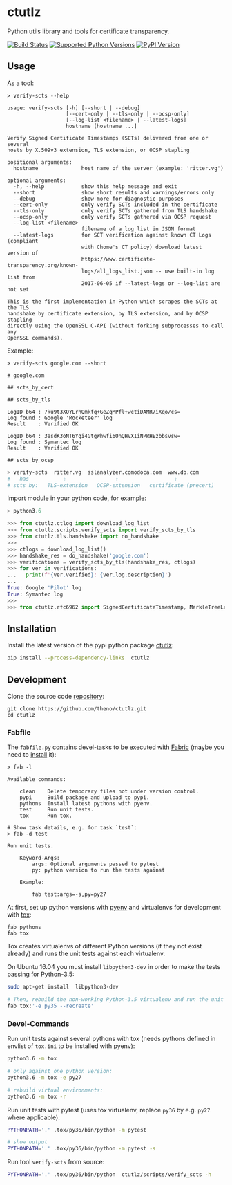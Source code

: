 # ctutlz

Python utils library and tools for certificate transparency.

[![Build Status](https://travis-ci.org/theno/ctutlz.svg?branch=master)](https://travis-ci.org/theno/ctutlz)
[![Supported Python Versions](https://img.shields.io/pypi/pyversions/ctutlz.svg)](https://pypi.python.org/pypi/ctutlz)
[![PyPI Version](https://img.shields.io/pypi/v/ctutlz.svg)](https://pypi.python.org/pypi/ctutlz)

## Usage

As a tool:

```
> verify-scts --help

usage: verify-scts [-h] [--short | --debug]
                   [--cert-only | --tls-only | --ocsp-only]
                   [--log-list <filename> | --latest-logs]
                   hostname [hostname ...]

Verify Signed Certificate Timestamps (SCTs) delivered from one or several
hosts by X.509v3 extension, TLS extension, or OCSP stapling

positional arguments:
  hostname              host name of the server (example: 'ritter.vg')

optional arguments:
  -h, --help            show this help message and exit
  --short               show short results and warnings/errors only
  --debug               show more for diagnostic purposes
  --cert-only           only verify SCTs included in the certificate
  --tls-only            only verify SCTs gathered from TLS handshake
  --ocsp-only           only verify SCTs gathered via OCSP request
  --log-list <filename>
                        filename of a log list in JSON format
  --latest-logs         for SCT verification against known CT Logs (compliant
                        with Chome's CT policy) download latest version of
                        https://www.certificate-transparency.org/known-
                        logs/all_logs_list.json -- use built-in log list from
                        2017-06-05 if --latest-logs or --log-list are not set

This is the first implementation in Python which scrapes the SCTs at the TLS
handshake by certificate extension, by TLS extension, and by OCSP stapling
directly using the OpenSSL C-API (without forking subprocesses to call any
OpenSSL commands).
```

Example:

```
> verify-scts google.com --short

# google.com

## scts_by_cert

## scts_by_tls

LogID b64 : 7ku9t3XOYLrhQmkfq+GeZqMPfl+wctiDAMR7iXqo/cs=
Log found : Google 'Rocketeer' log
Result    : Verified OK

LogID b64 : 3esdK3oNT6Ygi4GtgWhwfi6OnQHVXIiNPRHEzbbsvsw=
Log found : Symantec log
Result    : Verified OK

## scts_by_ocsp

```

```bash
> verify-scts  ritter.vg  sslanalyzer.comodoca.com  www.db.com
#   has           ⇧                ⇧                  ⇧
# scts by:   TLS-extension   OCSP-extension   certificate (precert)
```

Import module in your python code, for example:

```python
> python3.6

>>> from ctutlz.ctlog import download_log_list
>>> from ctutlz.scripts.verify_scts import verify_scts_by_tls
>>> from ctutlz.tls.handshake import do_handshake
>>>
>>> ctlogs = download_log_list()
>>> handshake_res = do_handshake('google.com')
>>> verifications = verify_scts_by_tls(handshake_res, ctlogs)
>>> for ver in verifications:
...   print(f'{ver.verified}: {ver.log.description}')
...
True: Google 'Pilot' log
True: Symantec log
>>>
>>> from ctutlz.rfc6962 import SignedCertificateTimestamp, MerkleTreeLeaf
```

## Installation

Install the latest version of the pypi python package
[ctutlz](https://pypi.python.org/pypi/ctutlz):

```bash
pip install --process-dependency-links  ctutlz
```

## Development

Clone the source code [repository](https://github.com/theno/ctutlz):

```
git clone https://github.com/theno/ctutlz.git
cd ctutlz
```

### Fabfile

The `fabfile.py` contains devel-tasks to be executed with
[Fabric](http://www.fabfile.org/) (maybe you need to
[install](http://www.fabfile.org/installing.html) it):

```
> fab -l

Available commands:

    clean    Delete temporary files not under version control.
    pypi     Build package and upload to pypi.
    pythons  Install latest pythons with pyenv.
    test     Run unit tests.
    tox      Run tox.

# Show task details, e.g. for task `test`:
> fab -d test

Run unit tests.

    Keyword-Args:
        args: Optional arguments passed to pytest
        py: python version to run the tests against

    Example:

        fab test:args=-s,py=py27
```

At first, set up python versions with [pyenv](https://github.com/pyenv/pyenv)
and virtualenvs for development with
[tox](https://tox.readthedocs.io/en/latest/):
```
fab pythons
fab tox
```
Tox creates virtualenvs of different Python versions (if they not exist
already) and runs the unit tests against each virtualenv.

On Ubuntu 16.04 you must install `libpython3-dev` in order to make the tests
passing for Python-3.5:

```bash
sudo apt-get install  libpython3-dev

# Then, rebuild the non-working Python-3.5 virtualenv and run the unit tests:
fab tox:'-e py35 --recreate'
```

### Devel-Commands

Run unit tests against several pythons with tox (needs pythons defined
in envlist of `tox.ini` to be installed with pyenv):

```bash
python3.6 -m tox

# only against one python version:
python3.6 -m tox -e py27

# rebuild virtual environments:
python3.6 -m tox -r
```

Run unit tests with pytest (uses tox virtualenv, replace `py36` by e.g.
`py27` where applicable):

```bash
PYTHONPATH='.' .tox/py36/bin/python -m pytest

# show output
PYTHONPATH='.' .tox/py36/bin/python -m pytest -s
```

Run tool `verify-scts` from source:

```bash
PYTHONPATH='.' .tox/py36/bin/python  ctutlz/scripts/verify_scts -h
```
